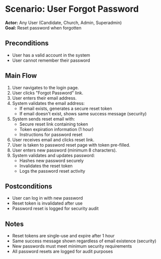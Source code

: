 # Scenario: User Forgot Password

**Actor:** Any User (Candidate, Church, Admin, Superadmin)  
**Goal:** Reset password when forgotten

## Preconditions

- User has a valid account in the system
- User cannot remember their password

## Main Flow

1. User navigates to the login page.
2. User clicks "Forgot Password" link.
3. User enters their email address.
4. System validates the email address:
   - If email exists, generates a secure reset token
   - If email doesn't exist, shows same success message (security)
5. System sends reset email with:
   - Secure reset link containing token
   - Token expiration information (1 hour)
   - Instructions for password reset
6. User receives email and clicks reset link.
7. User is taken to password reset page with token pre-filled.
8. User enters new password (minimum 8 characters).
9. System validates and updates password:
   - Hashes new password securely
   - Invalidates the reset token
   - Logs the password reset activity

## Postconditions

- User can log in with new password
- Reset token is invalidated after use
- Password reset is logged for security audit

## Notes

- Reset tokens are single-use and expire after 1 hour
- Same success message shown regardless of email existence (security)
- New passwords must meet minimum security requirements
- All password resets are logged for audit purposes
